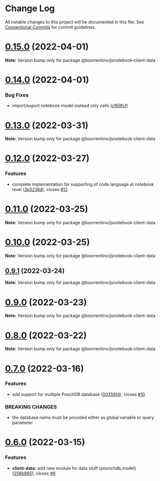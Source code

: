# Change Log

All notable changes to this project will be documented in this file.
See [Conventional Commits](https://conventionalcommits.org) for commit guidelines.

# [0.15.0](https://github.com/bsorrentino/js-notebook/compare/v0.14.0...v0.15.0) (2022-04-01)

**Note:** Version bump only for package @bsorrentino/jsnotebook-client-data





# [0.14.0](https://github.com/bsorrentino/js-notebook/compare/v0.13.0...v0.14.0) (2022-04-01)


### Bug Fixes

* import/export notebook model instead only cells ([cf69fcf](https://github.com/bsorrentino/js-notebook/commit/cf69fcfa214b2afb21250a7128f43908efb59a9f))





# [0.13.0](https://github.com/bsorrentino/js-notebook/compare/v0.12.0...v0.13.0) (2022-03-31)

**Note:** Version bump only for package @bsorrentino/jsnotebook-client-data





# [0.12.0](https://github.com/bsorrentino/js-notebook/compare/v0.11.0...v0.12.0) (2022-03-27)


### Features

* complete implementation for supporting of code language at notebook level ([3e3236d](https://github.com/bsorrentino/js-notebook/commit/3e3236db92b23ac397a7118bdbc8e622287978b8)), closes [#12](https://github.com/bsorrentino/js-notebook/issues/12)





# [0.11.0](https://github.com/bsorrentino/js-notebook/compare/v0.10.0...v0.11.0) (2022-03-25)

**Note:** Version bump only for package @bsorrentino/jsnotebook-client-data





# [0.10.0](https://github.com/bsorrentino/js-notebook/compare/v0.9.1...v0.10.0) (2022-03-25)

**Note:** Version bump only for package @bsorrentino/jsnotebook-client-data





## [0.9.1](https://github.com/bsorrentino/js-notebook/compare/v0.9.0...v0.9.1) (2022-03-24)

**Note:** Version bump only for package @bsorrentino/jsnotebook-client-data





# [0.9.0](https://github.com/bsorrentino/js-notebook/compare/v0.8.0...v0.9.0) (2022-03-23)

**Note:** Version bump only for package @bsorrentino/jsnotebook-client-data





# [0.8.0](https://github.com/bsorrentino/js-notebook/compare/v0.7.0...v0.8.0) (2022-03-22)

**Note:** Version bump only for package @bsorrentino/jsnotebook-client-data





# [0.7.0](https://github.com/bsorrentino/js-notebook/compare/v0.6.0...v0.7.0) (2022-03-16)


### Features

* add support for multiple PouchDB database ([00356fd](https://github.com/bsorrentino/js-notebook/commit/00356fd7f1f42ad094202fce2cd5f3341d03e2fc)), closes [#10](https://github.com/bsorrentino/js-notebook/issues/10)


### BREAKING CHANGES

* the database name must be provided either as global variable or query parameter





# [0.6.0](https://github.com/bsorrentino/js-notebook/compare/v0.5.2...v0.6.0) (2022-03-15)


### Features

* **client-data:** add new module for data stuff (pounchdb,model) ([256b885](https://github.com/bsorrentino/js-notebook/commit/256b885b300278e4eff8ae94a3068ee68a56fedc)), closes [#9](https://github.com/bsorrentino/js-notebook/issues/9)
